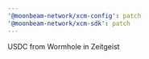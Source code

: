 ```yaml
---
'@moonbeam-network/xcm-config': patch
'@moonbeam-network/xcm-sdk': patch
---
```


USDC from Wormhole in Zeitgeist
